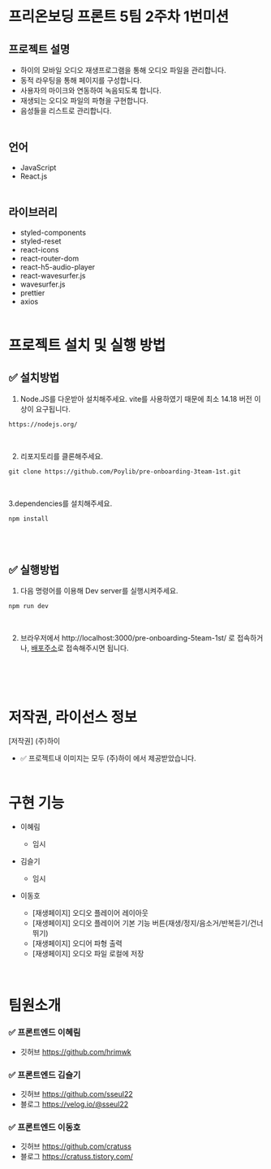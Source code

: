 # 프리온보딩 프론트 5팀 2주차 1번미션

## 프로젝트 설명

- 하이의 모바일 오디오 재생프로그램을 통해 오디오 파일을 관리합니다.
- 동적 라우팅을 통해 페이지를 구성합니다.
- 사용자의 마이크와 연동하여 녹음되도록 합니다.
- 재생되는 오디오 파일의 파형을 구현합니다.
- 음성들을 리스트로 관리합니다.
  <br/>
  <br/>

## 언어

- JavaScript
- React.js
  <br/>
  <br/>

## 라이브러리

- styled-components
- styled-reset
- react-icons
- react-router-dom
- react-h5-audio-player
- react-wavesurfer.js
- wavesurfer.js
- prettier
- axios
  <br/>
  <br/>

# 프로젝트 설치 및 실행 방법

## ✅ 설치방법

1. Node.JS를 다운받아 설치해주세요. vite를 사용하였기 때문에 최소 14.18 버전 이상이 요구됩니다.

```
https://nodejs.org/
```

<br/>

2. 리포지토리를 클론해주세요.<br/>

```
git clone https://github.com/Poylib/pre-onboarding-3team-1st.git
```

<br/>

3.dependencies를 설치해주세요.

```
npm install
```

<br/>
<br/>

## ✅ 실행방법

1. 다음 명령어를 이용해 Dev server를 실행시켜주세요.

```
npm run dev
```

<br/>

2. 브라우저에서 http://localhost:3000/pre-onboarding-5team-1st/ 로 접속하거나,
[배포주소](https://pre-onboarding-5team-1st.netlify.app/)로 접속해주시면 됩니다.

   <br/>
   <br/>
   <br/>

# 저작권, 라이선스 정보

[저작권] (주)하이
<br/>

- ✅ 프로젝트내 이미지는 모두 (주)하이 에서 제공받았습니다.
  <br/>
  <br/>


# 구현 기능
  
- 이혜림  
  - 임시

- 김슬기
  - 임시

- 이동호
  - [재생페이지] 오디오 플레이어 레이아웃
  - [재생페이지] 오디오 플레이어 기본 기능 버튼(재생/정지/음소거/반복듣기/건너뛰기)
  - [재생페이지] 오디어 파형 출력
  - [재생페이지] 오디오 파일 로컬에 저장

<br/>

# 팀원소개

### ✅ 프론트엔드 이혜림

- 깃허브 https://github.com/hrimwk

### ✅ 프론트엔드 김슬기

- 깃허브 https://github.com/sseul22
- 블로그 https://velog.io/@sseul22

### ✅ 프론트엔드 이동호

- 깃허브 https://github.com/cratuss
- 블로그 https://cratuss.tistory.com/
